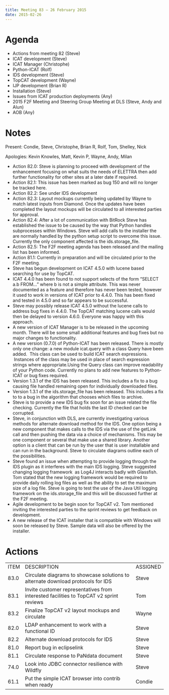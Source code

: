 ```yaml
---
title: Meeting 83 – 26 February 2015
date: 2015-02-26
---
```


# Agenda

  - Actions from meeting 82 (Steve)
  - ICAT development (Steve)
  - ICAT Manager (Christophe)
  - Python-ICAT (Rolf)
  - IDS development (Steve)
  - TopCAT development (Wayne)
  - IJP development (Brian R)
  - Installation (Steve)
  - Issues from ICAT production deployments (Any)
  - 2015 F2F Meeting and Steering Group Meeting at DLS (Steve, Andy and
    Alun)
  - AOB (Any)

# Notes

Present: Condie, Steve, Christophe, Brian R, Rolf, Tom, Shelley, Nick

Apologies: Kevin Knowles, Matt, Kevin P, Wayne, Andy, Milan

  - Action 82.0: Steve is planning to proceed with development of the
    enhancement focusing on what suits the needs of ELETTRA then add
    further functionality for other sites at a later date if required.
  - Action 82.1: This issue has been marked as bug 150 and will no
    longer be tracked here.
  - Action 82.2: See under IDS development
  - Action 82.3: Layout mockups currently being updated by Wayne to
    match latest inputs from Diamond. Once the updates have been
    completed the layout mockups will be circulated to all interested
    parties for approval.
  - Action 82.4: After a lot of communication with BitRock Steve has
    established the issue to be caused by the way that Python handles
    subprocesses within Windows. Steve will add calls to the installer
    the are normally handled by the python setup script to overcome this
    issue. Currently the only component affected is the
    ids.storage\_file.
  - Action 82.5: The F2F meeting agenda has been released and the
    mailing list has been informed.
  - Action 81.1: Currently in preparation and will be circulated prior
    to the F2F meeting.
  - Steve has begun development on ICAT 4.5.0 with lucene based
    searching for use by TopCAT.
  - ICAT 4.4.0 has been found to not support selects of the form “SELECT
    a.b FROM…” where b is not a simple attribute. This was never
    documented as a feature and therefore has never been tested, however
    it used to work in versions of ICAT prior to 4.4.0. This has been
    fixed and tested in 4.5.0 and so far appears to be successful.
  - Steve may possibly release ICAT 4.5.0 without the lucene calls to
    address bug fixes in 4.4.0. The TopCAT matching lucene calls would
    then be delayed to version 4.6.0. Everyone was happy with this
    approach.
  - A new version of ICAT Manager is to be released in the upcoming
    month. There will be some small additional features and bug fixes
    but no major changes to functionality.
  - A new version (0.7.0) of Python-ICAT has been released. There is
    mostly only one change: a new module icat.query with a class Query
    have been added.  This class can be used to build ICAT search
    expressions.  Instances of the class may be used in place of search
    expression strings where appropriate.Using the Query class can
    improve readability of your Python code. Currently no plans to add
    new features to Python-ICAT or bug fixes required.
  - Version 1.3.1 of the IDS has been released. This includes a fix to a
    bug causing file handled remaining open for individually downloaded
    files.
  - Version 1.3.1 of the ids.storage\_file has been released. This
    includes a fix to to a bug in the algorithm that chooses which files
    to archive.
  - Steve is to provide a new IDS bug fix soon for an issue related the
    file checking. Currently the file that holds the last ID checked can
    be corrupted.
  - Steve, in conjunction with DLS, are currently investigating various
    methods for alternate download method for the IDS. One option being
    a new component that makes calls to the IDS via the use of the
    getLink call and then pushing the data via a choice of mechanisms.
    This may be one component or several that make use a shared library.
    Another option is a client that can be run by the user that is user
    installable and can run in the background. Steve to circulate
    diagrams outline each of the possibilities.
  - Steve found an issue when attempting to provide logging through the
    IDS plugin as it interferes with the main IDS logging. Steve
    suggested changing logging framework  as Log4J interacts badly with
    Glassfish. Tom stated that the new logging framework would be
    required to provide daily rolling log files as well as the ability
    to set the maximum size of a log file. Steve is going to test the
    use of the Java Util logging framework on the ids.storage\_file and
    this will be discussed further at the F2F meeting.
  - Agile development to be begin soon for TopCAT v2. Tom mentioned
    inviting the interested parties to the sprint reviews to get
    feedback on development.
  - A new release of the ICAT installer that is compatible with Windows
    will soon be released by Steve. Sample data will also be offered by
    the
installer.

# Actions

|      |                                                                                        |          |
| ---- | -------------------------------------------------------------------------------------- | -------- |
| ITEM | DESCRIPTION                                                                            | ASSIGNED |
| 83.0 | Circulate diagrams to showcase solutions to alternate download protocols for IDS       | Steve    |
| 83.1 | Invite customer representatives from interested facilities to TopCAT v2 sprint reviews | Tom      |
| 83.2 | Finalize TopCAT v2 layout mockups and circulate                                        | Wayne    |
| 82.0 | LDAP enhancement to work with a functional ID                                          | Steve    |
| 82.2 | Alternate download protocols for IDS                                                   | Steve    |
| 81.0 | Report bug in eclipselink                                                              | Steve    |
| 81.1 | Circulate response to PaNdata document                                                 | Steve    |
| 74.0 | Look into JDBC connector resilience with Wildfly                                       | Steve    |
| 61.1 | Put the simple ICAT browser into contrib when ready                                    | Condie   |

